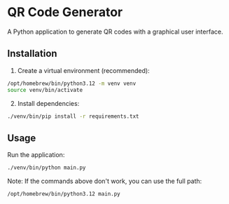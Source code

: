 # QR Code Generator

A Python application to generate QR codes with a graphical user interface.

## Installation

1. Create a virtual environment (recommended):
```bash
/opt/homebrew/bin/python3.12 -m venv venv
source venv/bin/activate
```

2. Install dependencies:
```bash
./venv/bin/pip install -r requirements.txt
```

## Usage

Run the application:
```bash
./venv/bin/python main.py
```

Note: If the commands above don't work, you can use the full path:
```bash
/opt/homebrew/bin/python3.12 main.py
```